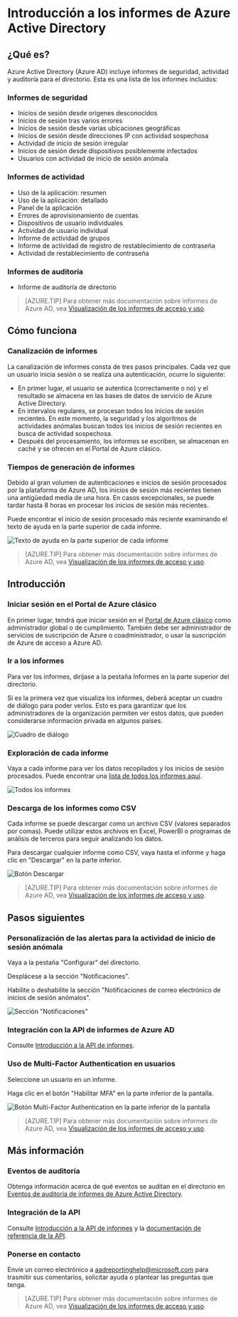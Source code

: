 <properties
   pageTitle="Introducción a los informes de Azure Active Directory | Microsoft Azure"
   description="Enumera los distintos informes disponibles en los informes de Azure Active Directory."
   services="active-directory"
   documentationCenter=""
   authors="dhanyahk"
   manager="femila"
   editor=""/>

<tags
   ms.service="active-directory"
   ms.devlang="na"
   ms.topic="get-started-article"
   ms.tgt_pltfrm="na"
   ms.workload="identity"
   ms.date="03/07/2016"
   ms.author="dhanyahk"/>

# Introducción a los informes de Azure Active Directory

## ¿Qué es?

Azure Active Directory (Azure AD) incluye informes de seguridad, actividad y auditoría para el directorio. Esta es una lista de los informes incluidos:

### Informes de seguridad

- Inicios de sesión desde orígenes desconocidos
- Inicios de sesión tras varios errores
- Inicios de sesión desde varias ubicaciones geográficas
- Inicios de sesión desde direcciones IP con actividad sospechosa
- Actividad de inicio de sesión irregular
- Inicios de sesión desde dispositivos posiblemente infectados
- Usuarios con actividad de inicio de sesión anómala

### Informes de actividad

- Uso de la aplicación: resumen
- Uso de la aplicación: detallado
- Panel de la aplicación
- Errores de aprovisionamiento de cuentas
- Dispositivos de usuario individuales
- Actividad de usuario individual
- Informe de actividad de grupos
- Informe de actividad de registro de restablecimiento de contraseña
- Actividad de restablecimiento de contraseña

### Informes de auditoría

- Informe de auditoría de directorio

> [AZURE.TIP] Para obtener más documentación sobre informes de Azure AD, vea [Visualización de los informes de acceso y uso](active-directory-view-access-usage-reports.md).



## Cómo funciona


### Canalización de informes

La canalización de informes consta de tres pasos principales. Cada vez que un usuario inicia sesión o se realiza una autenticación, ocurre lo siguiente:

- En primer lugar, el usuario se autentica (correctamente o no) y el resultado se almacena en las bases de datos de servicio de Azure Active Directory.
- En intervalos regulares, se procesan todos los inicios de sesión recientes. En este momento, la seguridad y los algoritmos de actividades anómalas buscan todos los inicios de sesión recientes en busca de actividad sospechosa.
- Después del procesamiento, los informes se escriben, se almacenan en caché y se ofrecen en el Portal de Azure clásico.

### Tiempos de generación de informes

Debido al gran volumen de autenticaciones e inicios de sesión procesados por la plataforma de Azure AD, los inicios de sesión más recientes tienen una antigüedad media de una hora. En casos excepcionales, se puede tardar hasta 8 horas en procesar los inicios de sesión más recientes.

Puede encontrar el inicio de sesión procesado más reciente examinando el texto de ayuda en la parte superior de cada informe.

![Texto de ayuda en la parte superior de cada informe](./media/active-directory-reporting-getting-started/reportingWatermark.PNG)

> [AZURE.TIP] Para obtener más documentación sobre informes de Azure AD, vea [Visualización de los informes de acceso y uso](active-directory-view-access-usage-reports.md).



## Introducción


### Iniciar sesión en el Portal de Azure clásico

En primer lugar, tendrá que iniciar sesión en el [Portal de Azure clásico](https://manage.windowsazure.com) como administrador global o de cumplimiento. También debe ser administrador de servicios de suscripción de Azure o coadministrador, o usar la suscripción de Azure de acceso a Azure AD.

### Ir a los informes

Para ver los informes, diríjase a la pestaña Informes en la parte superior del directorio.

Si es la primera vez que visualiza los informes, deberá aceptar un cuadro de diálogo para poder verlos. Esto es para garantizar que los administradores de la organización permiten ver estos datos, que pueden considerarse información privada en algunos países.

![Cuadro de diálogo](./media/active-directory-reporting-getting-started/dialogBox.png)

### Exploración de cada informe

Vaya a cada informe para ver los datos recopilados y los inicios de sesión procesados. Puede encontrar una [lista de todos los informes aquí](active-directory-reporting-guide.md).

![Todos los informes](./media/active-directory-reporting-getting-started/reportsMain.png)

### Descarga de los informes como CSV

Cada informe se puede descargar como un archivo CSV (valores separados por comas). Puede utilizar estos archivos en Excel, PowerBI o programas de análisis de terceros para seguir analizando los datos.

Para descargar cualquier informe como CSV, vaya hasta el informe y haga clic en "Descargar" en la parte inferior.

![Botón Descargar](./media/active-directory-reporting-getting-started/downloadButton.png)

> [AZURE.TIP] Para obtener más documentación sobre informes de Azure AD, vea [Visualización de los informes de acceso y uso](active-directory-view-access-usage-reports.md).





## Pasos siguientes

### Personalización de las alertas para la actividad de inicio de sesión anómala

Vaya a la pestaña "Configurar" del directorio.

Desplácese a la sección "Notificaciones".

Habilite o deshabilite la sección "Notificaciones de correo electrónico de inicios de sesión anómalos".

![Sección "Notificaciones"](./media/active-directory-reporting-getting-started/notificationsSection.png)

### Integración con la API de informes de Azure AD

Consulte [Introducción a la API de informes](active-directory-reporting-api-getting-started.md).

### Uso de Multi-Factor Authentication en usuarios

Seleccione un usuario en un informe.

Haga clic en el botón "Habilitar MFA" en la parte inferior de la pantalla.

![Botón Multi-Factor Authentication en la parte inferior de la pantalla](./media/active-directory-reporting-getting-started/mfaButton.png)

> [AZURE.TIP] Para obtener más documentación sobre informes de Azure AD, vea [Visualización de los informes de acceso y uso](active-directory-view-access-usage-reports.md).




## Más información


### Eventos de auditoría

Obtenga información acerca de qué eventos se auditan en el directorio en [Eventos de auditoría de informes de Azure Active Directory](active-directory-reporting-audit-events.md).

### Integración de la API

Consulte [Introducción a la API de informes](active-directory-reporting-api-getting-started.md) y la [documentación de referencia de la API](https://msdn.microsoft.com/library/azure/mt126081.aspx).

### Ponerse en contacto

Envíe un correo electrónico a [aadreportinghelp@microsoft.com](mailto:aadreportinghelp@microsoft.com) para trasmitir sus comentarios, solicitar ayuda o plantear las preguntas que tenga.

> [AZURE.TIP] Para obtener más documentación sobre informes de Azure AD, vea [Visualización de los informes de acceso y uso](active-directory-view-access-usage-reports.md).

<!---HONumber=AcomDC_0928_2016-->